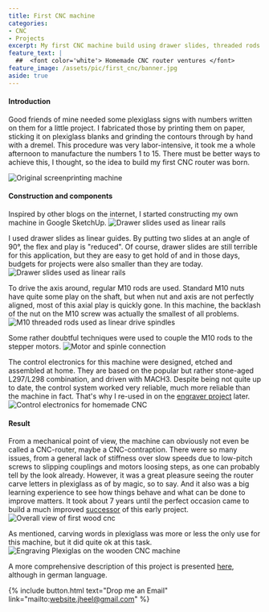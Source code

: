 ```yaml
---
title: First CNC machine
categories:
- CNC
- Projects
excerpt: My first CNC machine build using drawer slides, threaded rods and wood.
feature_text: |
  ##  <font color='white'> Homemade CNC router ventures </font>
feature_image: /assets/pic/first_cnc/banner.jpg
aside: true
---
```

#### Introduction
Good friends of mine needed some plexiglass signs with numbers written on them for a little project. I fabricated those by printing them on paper, sticking it on plexiglass blanks and grinding the contours through by hand with a dremel. This procedure was very labor-intensive, it took me a whole afternoon to manufacture the numbers 1 to 15. There must be better ways to achieve this, I thought, so the idea to build my first CNC router was born.

![Original screenprinting machine](/assets/pic/first_cnc/machine.jpg)

#### Construction and components
Inspired by other blogs on the internet, I started constructing my own machine in Google SketchUp.
![Drawer slides used as linear rails](/assets/pic/first_cnc/drawing.png)

I used drawer slides as linear guides. By putting two slides at an angle of 90°, the flex and play is "reduced". Of course, drawer slides are still terrible for this application, but they are easy to get hold of and in those days, budgets for projects were also smaller than they are today.
![Drawer slides used as linear rails](/assets/pic/first_cnc/drawer_slides.png)

To drive the axis around, regular M10 rods are used. Standard M10 nuts have quite some play on the shaft, but when nut and axis are not perfectly aligned, most of this axial play is quickly gone. In this machine, the backlash of the nut on the M10 screw was actually the smallest of all problems.
![M10 threaded rods used as linear drive spindles](/assets/pic/first_cnc/spindle.png)

Some rather doubtful techniques were used to couple the M10 rods to the stepper motors.
![Motor and spinle connection](/assets/pic/first_cnc/motor.png)

The control electronics for this machine were designed, etched and assembled at home. They are based on the popular but rather stone-aged L297/L298 combination, and driven with MACH3. Despite being not quite up to date, the control system worked very reliable, much more reliable than the machine in fact. That's why I re-used in on the [engraver project](/cnc/projects/2017/04/08/deg/) later.
![Control electronics for homemade CNC](/assets/pic/first_cnc/control.jpg)

#### Result
From a mechanical point of view, the machine can obviously not even be called a CNC-router, maybe a CNC-contraption. There were so many issues, from a general lack of stiffness over slow speeds due to low-pitch screws to slipping couplings and motors loosing steps, as one can probably tell by the look already. However, it was a great pleasure seeing the router carve letters in plexiglass as of by magic, so to say. And it also was a big learning experience to see how things behave and what can be done to improve matters. It took about 7 years until the perfect occasion came to build a much improved [successor](/cnc/projects/2020/03/31/cnc-screen-printer/) of this early project.
![Overall view of first wood cnc](/assets/pic/first_cnc/overall.png)

As mentioned, carving words in plexiglass was more or less the only use for this machine, but it did quite ok at this task.
![Engraving Plexiglas on the wooden CNC machine](/assets/pic/first_cnc/plexi.jpg)

A more comprehensive description of this project is presented [here](https://cnc-projekt.jimdofree.com/), although in german language.


{% include button.html text="Drop me an Email" link="mailto:website.jheel@gmail.com" %}

<!-- more -->
